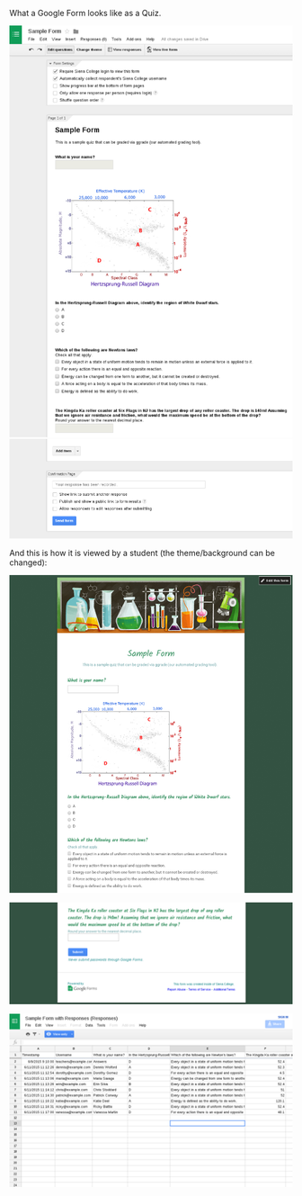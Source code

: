 What a Google Form looks like as a Quiz.

![Sample Google Form for a Quiz](https://github.com/mattbellis/ggrade/blob/master/images/SampleTestScreenshot.png)
![Sample Google Form for a Quiz](https://github.com/mattbellis/ggrade/blob/master/images/SampleTestScreenshot2.png)

And this is how it is viewed by a student (the theme/background can be changed):

![Sample Google Form viewed as a "Live Form"](https://github.com/mattbellis/ggrade/blob/master/images/SampleTestScreenshotLiveForm.png)

![Sample Google Form viewed as a "Live Form"](https://github.com/mattbellis/ggrade/blob/master/images/SampleTestScreenshotLiveForm2.png)

![ BLAHHHHHHH](https://github.com/mattbellis/ggrade/blob/master/images/SampleTestResponses.png)
